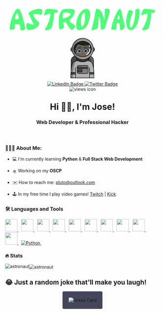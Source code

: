 <div align="center">
  <img src="./images/logo.png" alt="logo">
</div>

<div align="center" style="margin-bottom:4rem;" id="header">
	<img style="height:9rem;width:9rem;" src="./images/astronaut.png" alt="Batman"/>
 
 <div align="center" id="badges">
  <a href="https://www.linkedin.com/in/sith/">
    <img src="https://img.shields.io/badge/LinkedIn-blue?style=for-the-badge&logo=linkedin&logoColor=white" alt="LinkedIn Badge"/>
  </a>
  <a href="https://twitter.com/Aliens">
    <img src="https://img.shields.io/badge/Twitter-blue?style=for-the-badge&logo=twitter&logoColor=white" alt="Twitter Badge"/>
  </a>
</div>
    <img src="https://komarev.com/ghpvc/?username=michael-duren&style=flat-square&color=green" alt="views icon"/>
		<h1 style="margin-top:2rem;border:none;padding-bottom:0;"><b>Hi 🖖🏻, I'm Jose!</b></h1>
		<h3>Web Developer & Professional Hacker</h3>
</div>

### 🧑🏻‍💻 About Me:

- 💻 I'm currently learning **Python** & **Full Stack Web Development**

- 🛸 Working on my **OSCP**

- ✉️ How to reach me: pluto@outlook.com

- 🕹 In my free time I play video games! [Twitch](https://www.twitch.tv/Saturn) | [Kick](https://www.kick.com/Alien)

### 🛠️ Languages and Tools

<div>
<!-- 	<a href="https://www.typescriptlang.org" target="_blank" rel="noreferrer">
	<img width=40 height=40 src="https://cdn.jsdelivr.net/gh/devicons/devicon/icons/typescript/typescript-original.svg" />
	</a>&nbsp; -->
	<a href="https://developer.mozilla.org/en-US/docs/Web/JavaScript" target="_blank" rel="noreferrer">
	<img width=40 height=40 src="https://cdn.jsdelivr.net/gh/devicons/devicon/icons/javascript/javascript-original.svg" />
	</a>&nbsp;
	<a href="https://react.dev" target="_blank" rel="noreferrer">
	<img width=40 height=40 src="https://cdn.jsdelivr.net/gh/devicons/devicon/icons/react/react-original.svg" />
	</a>&nbsp;
	<a href="https://redux.js.org" target="_blank" rel="noreferrer">
	<img width=40 height=40 src="https://cdn.jsdelivr.net/gh/devicons/devicon/icons/redux/redux-original.svg" />
	</a>&nbsp;
	<a href="https://nodejs.org/en" target="_blank" rel="noreferrer">
	<img width=40 height=40 src="https://cdn.jsdelivr.net/gh/devicons/devicon/icons/nodejs/nodejs-original.svg" />
	</a>&nbsp;
	<a href="https://expressjs.com" target="_blank" rel="noreferrer">
	<img width=40 style="background:white;" height=40 src="https://cdn.jsdelivr.net/gh/devicons/devicon/icons/express/express-original-wordmark.svg" />
	</a>&nbsp;
<!-- 	<a href="https://nextjs.org"  target="_blank" rel="noreferrer">
	<img width=40 height=40 style="background:white;" src="https://cdn.jsdelivr.net/gh/devicons/devicon/icons/nextjs/nextjs-original-wordmark.svg" />
	</a>&nbsp; -->
<!-- 	<a href="https://jestjs.io"  target="_blank" rel="noreferrer">
	<img width=40 height=40  src="https://cdn.jsdelivr.net/gh/devicons/devicon/icons/jest/jest-plain.svg" />
	</a>&nbsp; -->
<!-- 	<a href="https://learn.microsoft.com/en-us/dotnet/csharp/tour-of-csharp/" target="_blank" rel="noreferrer">
	<img width=40 height=40 src="https://cdn.jsdelivr.net/gh/devicons/devicon/icons/csharp/csharp-original.svg" />
	</a>&nbsp; -->
<!-- 	<a href="https://dotnet.microsoft.com/en-us/" target="_blank" rel="noreferrer">
	<img width=40 height=40 src="https://cdn.jsdelivr.net/gh/devicons/devicon/icons/dotnetcore/dotnetcore-original.svg" />
	</a>&nbsp; -->
<!-- 	<a href="https://dotnet.microsoft.com/en-us/" target="_blank" rel="noreferrer">
	<img width=40 height=40 src="https://cdn.jsdelivr.net/gh/devicons/devicon/icons/microsoftsqlserver/microsoftsqlserver-plain-wordmark.svg" />
	</a>&nbsp; -->
<!-- 	<a href="https://developer.mozilla.org/en-US/docs/Web/HTML" target="_blank" rel="noreferrer">
	<img width=40 height=40 src="https://cdn.jsdelivr.net/gh/devicons/devicon/icons/html5/html5-original.svg" />
	</a>&nbsp; -->
	<a href="https://developer.mozilla.org/en-US/docs/Web/CSS" target="_blank" rel="noreferrer">
	<img width=40 height=40 src="https://cdn.jsdelivr.net/gh/devicons/devicon/icons/css3/css3-original.svg" />
	</a>&nbsp;
<!-- 	<a href="https://tailwindcss.com" target="_blank" rel="noreferrer">
	<img width=40 height=40 src="https://cdn.jsdelivr.net/gh/devicons/devicon/icons/tailwindcss/tailwindcss-plain.svg" />
	</a>&nbsp; -->
	<a href="https://www.postgresql.org" target="_blank" rel="noreferrer">
	<img width=40 height=40 src="https://cdn.jsdelivr.net/gh/devicons/devicon/icons/postgresql/postgresql-original.svg" />
	</a>&nbsp;
<!-- 	<a href="https://www.figma.com" target="_blank" rel="noreferrer">
	<img width=40 height=40 src="https://cdn.jsdelivr.net/gh/devicons/devicon/icons/figma/figma-original.svg" />
	</a>&nbsp; -->
	<a href="https://vscode.dev" target="_blank" rel="noreferrer">
	<img width=40 height=40 src="https://cdn.jsdelivr.net/gh/devicons/devicon/icons/vscode/vscode-original.svg" />
	</a>&nbsp;
	<a href="https://vscode.dev" target="_blank" rel="noreferrer">
	<img width=40 height=40 src="https://cdn.jsdelivr.net/gh/devicons/devicon/icons/visualstudio/visualstudio-plain.svg" />
	</a>&nbsp;
	<a href="https://www.vim.org" target="_blank" rel="noreferrer">
	<img width=40 height=40 src="https://cdn.jsdelivr.net/gh/devicons/devicon/icons/vim/vim-plain.svg" />
	</a>&nbsp;
	<a href="https://www.python.org/" target="_blank" rel="noopener noreferrer">
	<img width="40" height="40" src="https://cdn.jsdelivr.net/gh/devicons/devicon/icons/python/python-original.svg" alt="Python">
	</a>&nbsp;

</div>

### 🔥 Stats

<div>
    <p><img align="left"
    		src="https://github-readme-stats.vercel.app/api/top-langs?username=astronaut&show_icons=true&locale=en&layout=compact&theme=radical"
    		alt="astronaut" /></p>
    <p><img align="center" src="https://github-readme-streak-stats.herokuapp.com/?user=astronaut&theme=radical"
    		alt="astronaut" /></p>
</div>

## 😂 Just a random joke that'll make you laugh!
<div style="text-align: center;">
  <img src="https://readme-jokes.vercel.app/api" alt="Jokes Card" style="background-color: #44475a; border-radius: 4px; padding: 20px; width: 400px; margin: 0 auto;">
</div>

